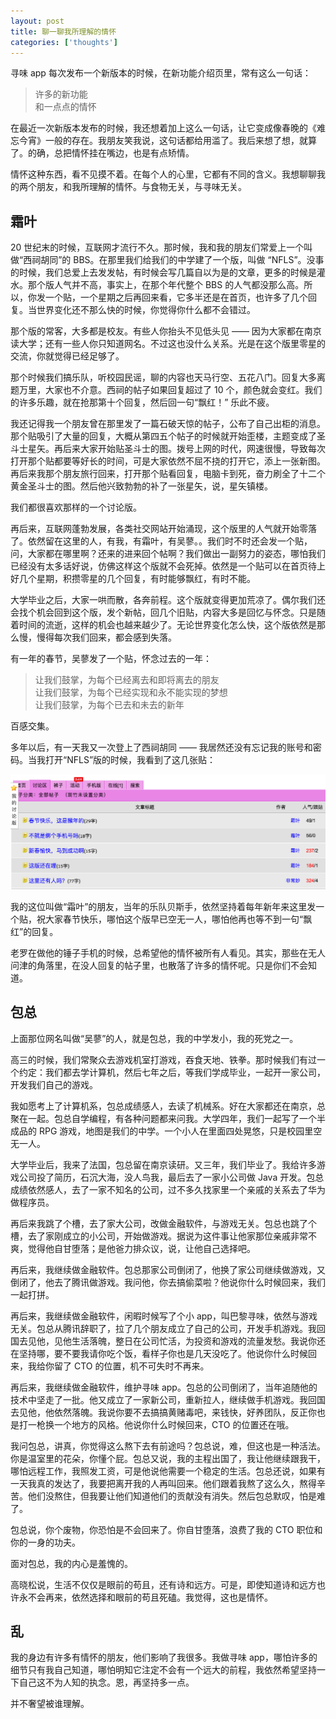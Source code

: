 ```yaml
---
layout: post
title: 聊一聊我所理解的情怀
categories: ['thoughts']
---
```


寻味 app 每次发布一个新版本的时候，在新功能介绍页里，常有这么一句话：

> 许多的新功能 <br/>
> 和一点点的情怀 <br/>

在最近一次新版本发布的时候，我还想着加上这么一句话，让它变成像春晚的《难忘今宵》一般的存在。我朋友笑我说，这句话都给用滥了。我后来想了想，就算了。的确，总把情怀挂在嘴边，也是有点矫情。

情怀这种东西，看不见摸不着。在每个人的心里，它都有不同的含义。我想聊聊我的两个朋友，和我所理解的情怀。与食物无关，与寻味无关。

## 霜叶

20 世纪末的时候，互联网才流行不久。那时候，我和我的朋友们常爱上一个叫做“西祠胡同”的 BBS。在那里我们给我们的中学建了一个版，叫做 “NFLS”。没事的时候，我们总爱上去发发帖，有时候会写几篇自以为是的文章，更多的时候是灌水。那个版人气并不高，事实上，在那个年代整个 BBS 的人气都没那么高。所以，你发一个贴，一个星期之后再回来看，它多半还是在首页，也许多了几个回复。当世界变化还不那么快的时候，你觉得你什么都不会错过。

那个版的常客，大多都是校友。有些人你抬头不见低头见 —— 因为大家都在南京读大学；还有一些人你只知道网名。不过这也没什么关系。光是在这个版里零星的交流，你就觉得已经足够了。

那个时候我们搞乐队，听校园民谣，聊的内容也天马行空、五花八门。回复大多离题万里，大家也不介意。西祠的帖子如果回复超过了 10 个，颜色就会变红。我们的许多乐趣，就在抢那第十个回复，然后回一句“飘红！” 乐此不疲。

我还记得我一个朋友曾在那里发了一篇石破天惊的帖子，公布了自己出柜的消息。那个贴吸引了大量的回复，大概从第四五个帖子的时候就开始歪楼，主题变成了圣斗士星矢。再后来大家开始贴圣斗士的图。拨号上网的时代，网速很慢，导致每次打开那个贴都要等好长的时间，可是大家依然不屈不挠的打开它，添上一张新图。再后来我那个朋友旅行回来，打开那个贴看回复，电脑卡到死，奋力刷全了十二个黄金圣斗士的图。然后他兴致勃勃的补了一张星矢，说，星矢镇楼。

我们都很喜欢那样的一个讨论版。

再后来，互联网蓬勃发展，各类社交网站开始涌现，这个版里的人气就开始零落了。依然留在这里的人，有我，有霜叶，有吴蓼。。我们时不时还会发一个贴，问，大家都在哪里啊？还来的进来回个帖啊？我们做出一副努力的姿态，哪怕我们已经没有太多话好说，仿佛这样这个版就不会死掉。依然是一个贴可以在首页待上好几个星期，积攒零星的几个回复，有时能够飘红，有时不能。

大学毕业之后，大家一哄而散，各奔前程。这个版就变得更加荒凉了。偶尔我们还会找个机会回到这个版，发个新帖，回几个旧贴，内容大多是回忆与怀念。只是随着时间的流逝，这样的机会也越来越少了。无论世界变化怎么快，这个版依然是那么慢，慢得每次我们回来，都会感到失落。

有一年的春节，吴蓼发了一个贴，怀念过去的一年：

> 让我们鼓掌，为每个已经离去和即将离去的朋友 <br/>
> 让我们鼓掌，为每个已经实现和永不能实现的梦想 <br/>
> 让我们鼓掌，为每个已去和未去的新年 <br/>

百感交集。

多年以后，有一天我又一次登上了西祠胡同 —— 我居然还没有忘记我的账号和密码。当我打开“NFLS”版的时候，我看到了这几张贴：

![NFLS, xici.net](/assets/images/2017-02-18-xici.png)

我的这位叫做“霜叶”的朋友，当年的乐队贝斯手，依然坚持着每年新年来这里发一个贴，祝大家春节快乐，哪怕这个版早已空无一人，哪怕他再也等不到一句“飘红”的回复。

老罗在做他的锤子手机的时候，总希望他的情怀被所有人看见。其实，那些在无人问津的角落里，在没人回复的帖子里，也散落了许多的情怀呢。只是你们不会知道。

## 包总

上面那位网名叫做“吴蓼”的人，就是包总，我的中学发小，我的死党之一。

高三的时候，我们常聚众去游戏机室打游戏，吞食天地、铁拳。那时候我们有过一个约定：我们都去学计算机，然后七年之后，等我们学成毕业，一起开一家公司，开发我们自己的游戏。

我如愿考上了计算机系，包总成绩感人，去读了机械系。好在大家都还在南京，总聚在一起。包总自学编程，有各种问题都来问我。大学四年，我们一起写了一个半成品的 RPG 游戏，地图是我们的中学。一个小人在里面四处晃悠，只是校园里空无一人。

大学毕业后，我来了法国，包总留在南京读研。又三年，我们毕业了。我给许多游戏公司投了简历，石沉大海，没人鸟我，最后去了一家小公司做 Java 开发。包总成绩依然感人，去了一家不知名的公司，过不多久找家里一个亲戚的关系去了华为做程序员。

再后来我跳了个槽，去了家大公司，改做金融软件，与游戏无关。包总也跳了个槽，去了家刚成立的小公司，开始做游戏。据说为这件事让他家那位亲戚非常不爽，觉得他自甘堕落；是他爸力排众议，说，让他自己选择吧。

再后来，我继续做金融软件。包总那家公司倒闭了，他换了家公司继续做游戏，又倒闭了，他去了腾讯做游戏。我问他，你去搞偷菜啦？他说你什么时候回来，我们一起打拼。

再后来，我继续做金融软件，闲暇时候写了个小 app，叫巴黎寻味，依然与游戏无关。包总从腾讯辞职了，拉了几个朋友成立了自己的公司，开发手机游戏。我回国去见他，见他生活落魄，整日在公司忙活，为投资和游戏的流量发愁。我说你还在坚持哪，要不要我请你吃个饭，看样子你也是几天没吃了。他说你什么时候回来，我给你留了 CTO 的位置，机不可失时不再来。

再后来，我继续做金融软件，维护寻味 app。包总的公司倒闭了，当年追随他的技术中坚走了一批。他又成立了一家新公司，重新拉人，继续做手机游戏。我回国去见他，他依然落魄。我说你要不去搞搞黄赌毒吧，来钱快，好养团队，反正你也是打一枪换一个地方的风格。他说你什么时候回来，CTO 的位置还在哦。

我问包总，讲真，你觉得这么熬下去有前途吗？包总说，难，但这也是一种活法。你是温室里的花朵，你懂个屁。包总又说，我的主程出国了，我让他继续跟我干，哪怕远程工作，我照发工资，可是他说他需要一个稳定的生活。包总还说，如果有一天我真的发达了，我要把离开我的人再叫回来。他们跟着我熬了这么久，熬得辛苦。他们没熬住，但我要让他们知道他们的贡献没有消失。然后包总默叹，怕是难了。

包总说，你个废物，你恐怕是不会回来了。你自甘堕落，浪费了我的 CTO 职位和你的一身的功夫。

面对包总，我的内心是羞愧的。

高晓松说，生活不仅仅是眼前的苟且，还有诗和远方。可是，即使知道诗和远方也许永不会再来，依然选择和眼前的苟且死磕。我觉得，这也是情怀。

## 乱

我的身边有许多有情怀的朋友，他们影响了我很多。我做寻味 app，哪怕许多的细节只有我自己知道，哪怕明知它注定不会有一个远大的前程，我依然希望坚持一下自己这不为人知的执念。恩，再坚持多一点。

并不奢望被谁理解。
